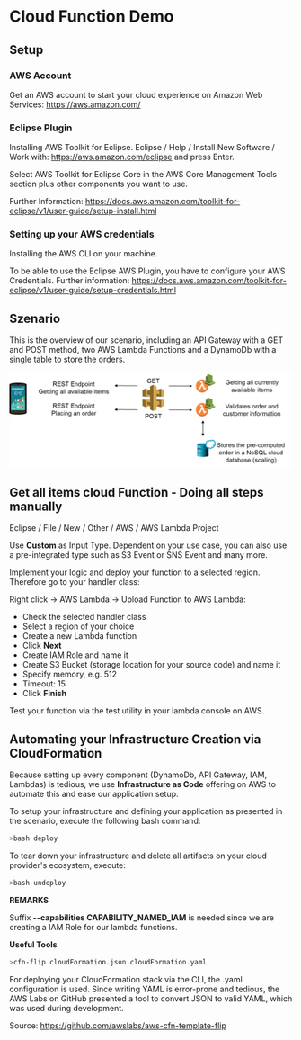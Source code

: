 # Cloud Function Demo

## Setup

### AWS Account

Get an AWS account to start your cloud experience on Amazon Web Services: https://aws.amazon.com/

### Eclipse Plugin

Installing AWS Toolkit for Eclipse.
Eclipse / Help / Install New Software / Work with: https://aws.amazon.com/eclipse and press Enter.

Select AWS Toolkit for Eclipse Core in the AWS Core Management Tools section plus other components you want to use.

Further Information: https://docs.aws.amazon.com/toolkit-for-eclipse/v1/user-guide/setup-install.html

### Setting up your AWS credentials

Installing the AWS CLI on your machine.

To be able to use the Eclipse AWS Plugin, you have to configure your AWS Credentials. Further information: https://docs.aws.amazon.com/toolkit-for-eclipse/v1/user-guide/setup-credentials.html

## Szenario

This is the overview of our scenario, including an API Gateway with a GET and POST method, two AWS Lambda Functions and a DynamoDb with a single table to store the orders.

![alt text](scenario.png)

## Get all items cloud Function - Doing all steps manually

Eclipse / File / New / Other / AWS / AWS Lambda Project

Use **Custom** as Input Type. Dependent on your use case, you can also use a pre-integrated type such as S3 Event or SNS Event and many more.

Implement your logic and deploy your function to a selected region. Therefore go to your handler class:

Right click -> AWS Lambda -> Upload Function to AWS Lambda:
 - Check the selected handler class
 - Select a region of your choice
 - Create a new Lambda function
 - Click **Next**
 - Create IAM Role and name it
 - Create S3 Bucket (storage location for your source code) and name it
 - Specify memory, e.g. 512
 - Timeout: 15
 - Click **Finish**

Test your function via the test utility in your lambda console on AWS.

## Automating your Infrastructure Creation via CloudFormation

Because setting up every component (DynamoDb, API Gateway, IAM, Lambdas) is tedious, we use **Infrastructure as Code** offering on AWS to automate this and ease our application setup.

To setup your infrastructure and defining your application as presented in the scenario, execute the following bash command:

```bash
>bash deploy
```

To tear down your infrastructure and delete all artifacts on your cloud provider's ecosystem, execute:

```bash
>bash undeploy
```

**REMARKS**

Suffix **--capabilities CAPABILITY_NAMED_IAM** is needed since we are creating a IAM Role for our lambda functions.

**Useful Tools**

 ```bash
 >cfn-flip cloudFormation.json cloudFormation.yaml
 ```
For deploying your CloudFormation stack via the CLI, the .yaml configuration is used. Since writing YAML is error-prone and tedious, the AWS Labs on GitHub presented a tool to convert JSON to valid YAML, which was used during development.

 Source: https://github.com/awslabs/aws-cfn-template-flip
